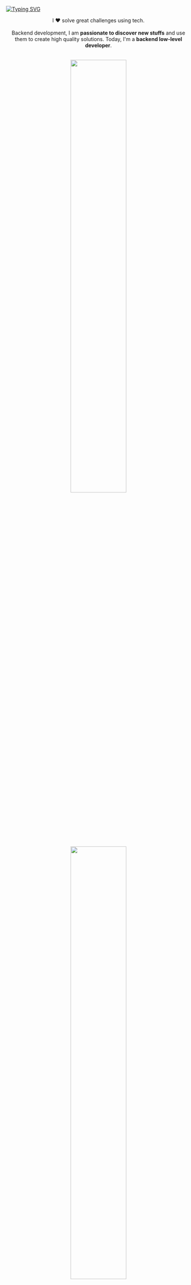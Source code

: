 [![Typing SVG](https://readme-typing-svg.herokuapp.com/?color=215485&size=35&center=true&vCenter=true&width=1000&lines=Hello,+My+Name+is+Davi+Samuel;I'm+19+years+old;I'm+from+Brazil,+MG;I+study+Systems+Analysis+and+Development+at+UNA;Be+Welcome!+:%29)](https://git.io/typing-svg)
<p align="center">I ❤️ solve great challenges using tech. <br><br> Backend development, I am <strong>passionate to discover new stuffs</strong> and use them to create high quality solutions. Today, I'm a <strong>backend low-level developer</strong>.</p>&nbsp;

<div  align="center" style="margin-bottom:100px">
<img width=55% align="center"  src="https://github-readme-streak-stats.herokuapp.com?user=TaytosD&theme=tokyonight&mode=weekly" />
<img width=55% align="center" src="https://github-readme-stats.vercel.app/api/top-langs/?username=TaytosD&layout=compact&langs_count=7&theme=tokyonight"/>
</div>
 
 &nbsp;
 &nbsp;


## My Skills

#### Main Stack:

![JavaScript](https://img.shields.io/badge/JavaScript-F7DF1E?style=for-the-badge&logo=javascript&logoColor=black)&nbsp;
![Typescript](https://img.shields.io/badge/TypeScript-007ACC?style=for-the-badge&logo=typescript&logoColor=white)&nbsp;

<img src="https://raw.githubusercontent.com/MicaelliMedeiros/micaellimedeiros/master/image/computer-illustration.png" min-width="400px" max-width="400px" width="400px" align="right" alt="Computador iuriCode">

#### Secondary Stack:

![HTML](https://img.shields.io/badge/HTML5-E34F26?style=for-the-badge&logo=html5&logoColor=white)&nbsp;
![CSS](https://img.shields.io/badge/CSS3-1572B6?style=for-the-badge&logo=css3&logoColor=white)&nbsp;


#### Studying in this moment:

![Typescript](https://img.shields.io/badge/TypeScript-007ACC?style=for-the-badge&logo=typescript&logoColor=white)&nbsp;
![WorldPress](https://img.shields.io/badge/Wordpress-21759B?style=for-the-badge&logo=wordpress&logoColor=white)&nbsp;


#### Workstation Tools:

![VScode](https://img.shields.io/badge/vscode-4285F4?style=for-the-badge&logo=vscode&logoColor=white)&nbsp;
![WorldPress](https://img.shields.io/badge/Wordpress-21759B?style=for-the-badge&logo=wordpress&logoColor=white)&nbsp;

&nbsp;
&nbsp;

## Contacts:

<div> 
<a href="https://www.instagram.com/davi.samuel.14/?hl=pt-br" target="_blank"><img src="https://img.shields.io/badge/-Instagram-%23E4405F?style=for-the-badge&logo=instagram&logoColor=white">
</a>
<a href = "mailto:davisoliveirac@gmail.com"> <img src="https://img.shields.io/badge/-Gmail-%23333?style=for-the-badge&logo=gmail&logoColor=white" target="_blank"></a>
<a href="https://www.linkedin.com/in/davi-samuel-48790a26a/" target="_blank"><img src="https://img.shields.io/badge/-LinkedIn-%230077B5?style=for-the-badge&logo=linkedin&logoColor=white"  target="_blank"></a> 
</div>&nbsp;&nbsp;

<img width=100% src="https://capsule-render.vercel.app/api?type=waving&color=327DBE&height=120&section=footer"/>

![Snake animation](https://github.com/TaytosD/TaytosD/blob/output/github-contribution-grid-snake.svg)
